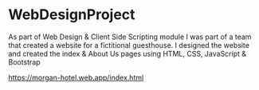 # WebDesignProject

As part of Web Design & Client Side Scripting module I was part of a team that created a website for a fictitional guesthouse. I designed the website and created the index & About Us pages using HTML, CSS, JavaScript & Bootstrap

https://morgan-hotel.web.app/index.html 
